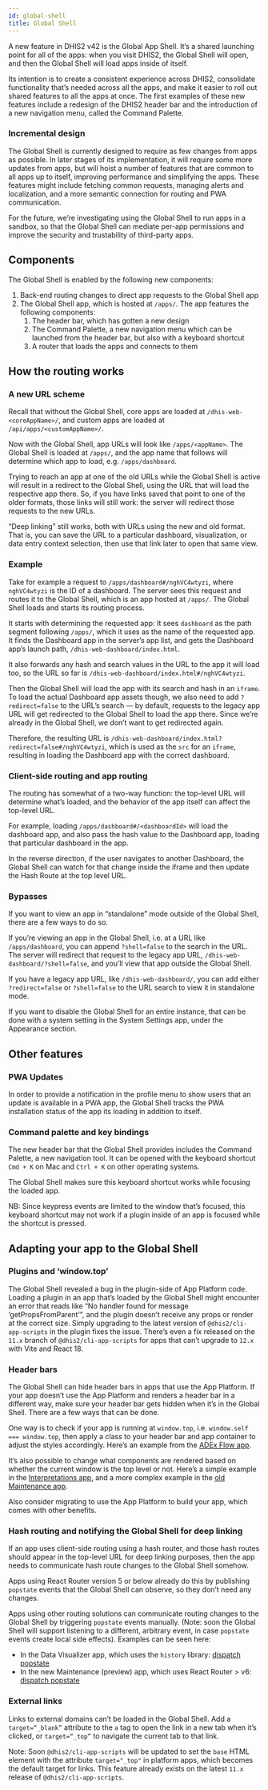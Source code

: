```yaml
---
id: global-shell
title: Global Shell
---
```


A new feature in DHIS2 v42 is the Global App Shell. It’s a shared launching point for all of the apps: when you visit DHIS2, the Global Shell will open, and then the Global Shell will load apps inside of itself.

Its intention is to create a consistent experience across DHIS2, consolidate functionality that’s needed across all the apps, and make it easier to roll out shared features to all the apps at once. The first examples of these new features include a redesign of the DHIS2 header bar and the introduction of a new navigation menu, called the Command Palette.

### Incremental design

The Global Shell is currently designed to require as few changes from apps as possible. In later stages of its implementation, it will require some more updates from apps, but will hoist a number of features that are common to all apps up to itself, improving performance and simplifying the apps. These features might include fetching common requests, managing alerts and localization, and a more semantic connection for routing and PWA communication.

For the future, we’re investigating using the Global Shell to run apps in a sandbox, so that the Global Shell can mediate per-app permissions and improve the security and trustability of third-party apps.

## Components

The Global Shell is enabled by the following new components:

1. Back-end routing changes to direct app requests to the Global Shell app
2. The Global Shell app, which is hosted at `/apps/`. The app features the following components:
    1. The header bar, which has gotten a new design
    2. The Command Palette, a new navigation menu which can be launched from the header bar, but also with a keyboard shortcut
    3. A router that loads the apps and connects to them


## How the routing works

### A new URL scheme

Recall that without the Global Shell, core apps are loaded at `/dhis-web-<coreAppName>/`, and custom apps are loaded at `/api/apps/<customAppName>/`.

Now with the Global Shell, app URLs will look like `/apps/<appName>`. The Global Shell is loaded at `/apps/`, and the app name that follows will determine which app to load, e.g. `/apps/dashboard`.

Trying to reach an app at one of the old URLs while the Global Shell is active will result in a redirect to the Global Shell, using the URL that will load the respective app there.
So, if you have links saved that point to one of the older formats, those links will still work: the server will redirect those requests to the new URLs. 

“Deep linking” still works, both with URLs using the new and old format. That is, you can save the URL to a particular dashboard, visualization, or data entry context selection, then use that link later to open that same view. 

### Example

Take for example a request to `/apps/dashboard#/nghVC4wtyzi`, where `nghVC4wtyzi` is the ID of a dashboard. The server sees this request and routes it to the Global Shell, which is an app hosted at `/apps/`. The Global Shell loads and starts its routing process.

It starts with determining the requested app: It sees `dashboard` as the path segment following `/apps/`, which it uses as the name of the requested app. It finds the Dashboard app in the server’s app list, and gets the Dashboard app’s launch path, `/dhis-web-dashboard/index.html`.

It also forwards any hash and search values in the URL to the app it will load too, so the URL so far is `/dhis-web-dashboard/index.html#/nghVC4wtyzi`.

Then the Global Shell will load the app with its search and hash in an `iframe`. To load the actual Dashboard app assets though, we also need to add `?redirect=false` to the URL’s search — by default, requests to the legacy app URL will get redirected to the Global Shell to load the app there. Since we’re already in the Global Shell, we don’t want to get redirected again.

Therefore, the resulting URL is `/dhis-web-dashboard/index.html?redirect=false#/nghVC4wtyzi`, which is used as the `src` for an `iframe`, resulting in loading the Dashboard app with the correct dashboard.

### Client-side routing and app routing

The routing has somewhat of a two-way function: the top-level URL will determine what’s loaded, and the behavior of the app itself can affect the top-level URL. 

For example, loading `/apps/dashboard#/<dashboardId>` will load the dashboard app, and also pass the hash value to the Dashboard app, loading that particular dashboard in the app.

In the reverse direction, if the user navigates to another Dashboard, the Global Shell can watch for that change inside the iframe and then update the Hash Route at the top level URL.

### Bypasses

If you want to view an app in “standalone” mode outside of the Global Shell, there are a few ways to do so.

If you’re viewing an app in the Global Shell, i.e. at a URL like `/apps/dashboard`, you can append `?shell=false` to the search in the URL. The server will redirect that request to the legacy app URL, `/dhis-web-dashboard/?shell=false`, and you’ll view that app outside the Global Shell.

If you have a legacy app URL, like `/dhis-web-dashboard/`, you can add either `?redirect=false` or `?shell=false` to the URL search to view it in standalone mode.

If you want to disable the Global Shell for an entire instance, that can be done with a system setting in the System Settings app, under the Appearance section.

## Other features

### PWA Updates

In order to provide a notification in the profile menu to show users that an update is available in a PWA app, the Global Shell tracks the PWA installation status of the app its loading in addition to itself.

### Command palette and key bindings

The new header bar that the Global Shell provides includes the Command Palette, a new navigation tool. It can be opened with the keyboard shortcut `Cmd + K` on Mac and `Ctrl + K` on other operating systems.

The Global Shell makes sure this keyboard shortcut works while focusing the loaded app.

NB: Since keypress events are limited to the window that’s focused, this keyboard shortcut may not work if a plugin inside of an app is focused while the shortcut is pressed.

## Adapting your app to the Global Shell

### Plugins and ‘window.top’

The Global Shell revealed a bug in the plugin-side of App Platform code. Loading a plugin in an app that’s loaded by the Global Shell might encounter an error that reads like “No handler found for message ‘getPropsFromParent’”, and the plugin doesn’t receive any props or render at the correct size. Simply upgrading to the latest version of `@dhis2/cli-app-scripts` in the plugin fixes the issue. There’s even a fix released on the `11.x` branch of `@dhis2/cli-app-scripts` for apps that can’t upgrade to `12.x` with Vite and React 18.

### Header bars

The Global Shell can hide header bars in apps that use the App Platform. If your app doesn’t use the App Platform and renders a header bar in a different way, make sure your header bar gets hidden when it’s in the Global Shell. There are a few ways that can be done.

One way is to check if your app is running at `window.top`, i.e. `window.self === window.top`, then apply a class to your header bar and app container to adjust the styles accordingly. Here’s an example from the [ADEx Flow app](https://github.com/dhis2/gf-adex-flow-app/pull/9/files).

It’s also possible to change what components are rendered based on whether the current window is the top level or not. Here’s a simple example in the [Interpretations app](https://github.com/dhis2/interpretation-app/pull/58/files), and a more complex example in the [old Maintenance app](https://github.com/dhis2/maintenance-app/pull/3058/files).

Also consider migrating to use the App Platform to build your app, which comes with other benefits.

### Hash routing and notifying the Global Shell for deep linking

If an app uses client-side routing using a hash router, and those hash routes should appear in the top-level URL for deep linking purposes, then the app needs to communicate hash route changes to the Global Shell somehow.

Apps using React Router version 5 or below already do this by publishing `popstate` events that the Global Shell can observe, so they don’t need any changes.

Apps using other routing solutions can communicate routing changes to the Global Shell by triggering `popstate` events manually. (Note: soon the Global Shell will support listening to a different, arbitrary event, in case `popstate` events create local side effects). Examples can be seen here:
* In the Data Visualizer app, which uses the `history` library: [dispatch popstate](https://github.com/dhis2/data-visualizer-app/blob/04182ec0441d244bae7d0693d8be0e9096c3b4e2/src/components/App.js#L149-L167)
* In the new Maintenance (preview) app, which uses React Router > v6: [dispatch popstate](https://github.com/dhis2/maintenance-app-beta/pull/533/files)

### External links

Links to external domains can’t be loaded in the Global Shell. Add a `target=“_blank”` attribute to the `a` tag to open the link in a new tab when it’s clicked, or `target=“_top”` to navigate the current tab to that link.

Note: Soon `@dhis2/cli-app-scripts` will be updated to set the `base` HTML element with the attribute `target="_top"` in platform apps, which becomes the default target for links. This feature already exists on the latest `11.x` release of `@dhis2/cli-app-scripts`.

